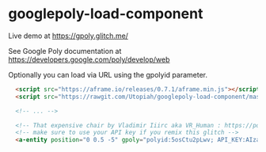 # googlepoly-load-component

Live demo at https://gpoly.glitch.me/

See Google Poly documentation at https://developers.google.com/poly/develop/web

Optionally you can load via URL using the gpolyid parameter.

```html
  <script src="https://aframe.io/releases/0.7.1/aframe.min.js"></script>
  <script src="https://rawgit.com/Utopiah/googlepoly-load-component/master/googlepoly-load-component.js"></script>

  <!-- ... -->

  <!-- That expensive chair by Vladimir Iiirc aka VR_Human : https://poly.google.com/view/5osCtu2pLwv -->
  <!-- make sure to use your API key if you remix this glitch -->
  <a-entity position="0 0.5 -5" gpoly="polyid:5osCtu2pLwv; API_KEY:AIzaSyBCtDoNAm02z4gojPse0vl7m5Gro9UjeOQ;"></a-entity>

```
